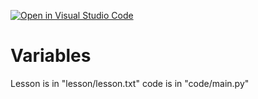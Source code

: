 [![Open in Visual Studio Code](https://classroom.github.com/assets/open-in-vscode-f059dc9a6f8d3a56e377f745f24479a46679e63a5d9fe6f495e02850cd0d8118.svg)](https://classroom.github.com/online_ide?assignment_repo_id=7417210&assignment_repo_type=AssignmentRepo)
# Variables
Lesson is in "lesson/lesson.txt"
code is in "code/main.py"


